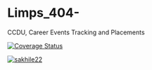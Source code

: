 # Limps_404-
CCDU, Career Events Tracking and Placements

[![Coverage Status](https://coveralls.io/repos/github/sakhile22/Limps_404-/badge.svg?branch=organization)](https://coveralls.io/github/sakhile22/Limps_404-?branch=master)

[![sakhile22](https://circleci.com/gh/sakhile22/Limps_404-/tree/organization.svg?style=svg)](https://circleci.com/gh/sakhile22/Limps_404-/tree/organization)
